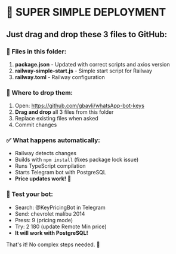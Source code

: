 # 🚀 SUPER SIMPLE DEPLOYMENT

## Just drag and drop these 3 files to GitHub:

### 📁 Files in this folder:
1. **package.json** - Updated with correct scripts and axios version
2. **railway-simple-start.js** - Simple start script for Railway  
3. **railway.toml** - Railway configuration

### 🎯 Where to drop them:
1. Open: https://github.com/gbavli/whatsApp-bot-keys
2. **Drag and drop** all 3 files from this folder
3. Replace existing files when asked
4. Commit changes

### ✅ What happens automatically:
- Railway detects changes
- Builds with `npm install` (fixes package lock issue)
- Runs TypeScript compilation
- Starts Telegram bot with PostgreSQL
- **Price updates work!** 🎉

### 📱 Test your bot:
- Search: @KeyPricingBot in Telegram
- Send: chevrolet malibu 2014
- Press: 9 (pricing mode)  
- Try: 2 180 (update Remote Min price)
- **It will work with PostgreSQL!**

That's it! No complex steps needed. 🚀